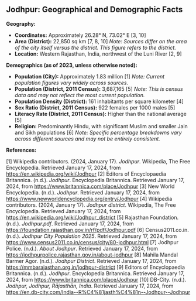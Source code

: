 ## Jodhpur: Geographical and Demographic Facts

**Geography:**

* **Coordinates:** Approximately 26.28° N, 73.02° E [3, 10]
* **Area (District):** 22,850 sq km [7, 8, 10]  *Note:  Sources differ on the area of the city itself versus the district.  This figure refers to the district.*
* **Location:** Western Rajasthan, India, northwest of the Luni River [2, 9]

**Demographics (as of 2023, unless otherwise noted):**

* **Population (City):** Approximately 1.83 million [1] *Note:  Current population figures vary widely across sources.*
* **Population (District, 2011 Census):** 3,687,165 [5]  *Note:  This is census data and may not reflect the most current population.*
* **Population Density (District):** 161 inhabitants per square kilometer [4]
* **Sex Ratio (District, 2011 Census):** 922 females per 1000 males [5]
* **Literacy Rate (District, 2011 Census):** Higher than the national average [5]
* **Religion:** Predominantly Hindu, with significant Muslim and smaller Jain and Sikh populations [6]  *Note: Specific percentage breakdowns vary across different sources and may not be entirely consistent.*


**References:**

[1] Wikipedia contributors. (2024, January 17). *Jodhpur*. Wikipedia, The Free Encyclopedia. Retrieved January 17, 2024, from https://en.wikipedia.org/wiki/Jodhpur
[2] Editors of Encyclopaedia Britannica. (n.d.). *Jodhpur*. Encyclopedia Britannica. Retrieved January 17, 2024, from https://www.britannica.com/place/Jodhpur
[3] New World Encyclopedia. (n.d.). *Jodhpur*. Retrieved January 17, 2024, from https://www.newworldencyclopedia.org/entry/Jodhpur
[4] Wikipedia contributors. (2024, January 17). *Jodhpur district*. Wikipedia, The Free Encyclopedia. Retrieved January 17, 2024, from https://en.wikipedia.org/wiki/Jodhpur_district
[5] Rajasthan Foundation. (n.d.). *Jodhpur.pdf*. Retrieved January 17, 2024, from https://foundation.rajasthan.gov.in/rf/pdf/Jodhpur.pdf
[6] Census2011.co.in. (n.d.). *Jodhpur City Population 2025*. Retrieved January 17, 2024, from https://www.census2011.co.in/census/city/80-jodhpur.html
[7] Jodhpur Police. (n.d.). *About Jodhpur*. Retrieved January 17, 2024, from https://jodhpurpolice.rajasthan.gov.in/about-jodhpur
[8] Mahila Mandal Barmer Agor. (n.d.). *Jodhpur District*. Retrieved January 17, 2024, from https://mmbarajasthan.org.in/jodhpur-district
[9] Editors of Encyclopaedia Britannica. (n.d.). *Jodhpur*. Encyclopedia Britannica. Retrieved January 17, 2024, from https://www.britannica.com/place/Jodhpur
[10] DB-City. (n.d.). *Jodhpur, Jodhpur, Rājasthān, India*. Retrieved January 17, 2024, from https://en.db-city.com/India--R%C4%81jasth%C4%81n--Jodhpur--Jodhpur